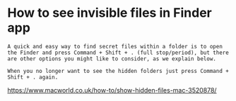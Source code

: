 How to see invisible files in Finder app
=========================================

    A quick and easy way to find secret files within a folder is to open the Finder and press Command + Shift + . (full stop/period), but there are other options you might like to consider, as we explain below.

    When you no longer want to see the hidden folders just press Command + Shift + . again.

 https://www.macworld.co.uk/how-to/show-hidden-files-mac-3520878/